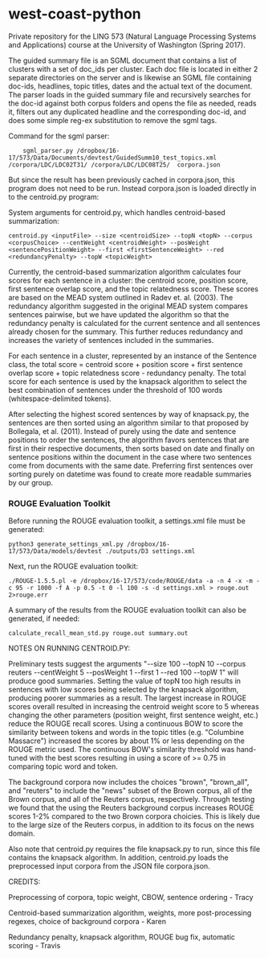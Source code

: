 # west-coast-python
Private repository for the LING 573 (Natural Language Processing Systems and Applications) course at the University of Washington (Spring 2017).


The guided summary file is an SGML document that contains a list of clusters with a set of doc_ids per cluster.  Each doc file is located in either 2 separate directories on the server and is likewise an SGML file containing doc-ids, headlines, topic titles, dates and the actual text of the document.  The parser loads in the guided summary file and recursively searches for the doc-id against both corpus folders and opens the file as needed, reads it, filters out any duplicated headline and the corresponding doc-id, and does some simple reg-ex substitution to remove the sgml tags.  

Command for the sgml parser:
    
        sgml_parser.py /dropbox/16-17/573/Data/Documents/devtest/GuidedSumm10_test_topics.xml /corpora/LDC/LDC02T31/ /corpora/LDC/LDC08T25/  corpora.json
        
But since the result has been previously cached in corpora.json, this program does not need to be run.  Instead corpora.json is loaded directly in to the centroid.py program:

System arguments for centroid.py, which handles centroid-based summarization: 
    
    centroid.py <inputFile> --size <centroidSize> --topN <topN> --corpus <corpusChoice> --centWeight <centroidWeight> --posWeight <sentencePositionWeight> --first <firstSentenceWeight> --red <redundancyPenalty> --topW <topicWeight>    

Currently, the centroid-based summarization algorithm calculates four scores for each sentence in a cluster: the centroid score, position score, first sentence overlap score, and the topic relatedness score. These scores are based on the MEAD system outlined in Radev et. al. (2003). The redundancy algorithm suggested in the original MEAD system compares sentences pairwise, but we have updated the algorithm so that the redundancy penalty is calculated for the current sentence and all sentences already chosen for the summary. This further reduces redundancy and increases the variety of sentences included in the summaries.

For each sentence in a cluster, represented by an instance of the Sentence class, the total score = centroid score + position score + first sentence overlap score + topic relatedness score - redundancy penalty. The total score for each sentence is used by the knapsack algorithm to select the best combination of sentences under the threshold of 100 words (whitespace-delimited tokens).

After selecting the highest scored sentences by way of knapsack.py, the sentences are then sorted using an algorithm similar to that proposed by Bollegala, et al. (2011).  Instead of purely using the date and sentence positions to order the sentences, the algorithm favors sentences that are first in their respective documents, then sorts based on date and finally on sentence positions within the document in the case where two sentences come from documents with the same date.  Preferring first sentences over sorting purely on datetime was found to create more readable summaries by our group.

### ROUGE Evaluation Toolkit

Before running the ROUGE evaluation toolkit, a settings.xml file must be generated:

    python3 generate_settings_xml.py /dropbox/16-17/573/Data/models/devtest ./outputs/D3 settings.xml

Next, run the ROUGE evaluation toolkit: 

    ./ROUGE-1.5.5.pl -e /dropbox/16-17/573/code/ROUGE/data -a -n 4 -x -m -c 95 -r 1000 -f A -p 0.5 -t 0 -l 100 -s -d settings.xml > rouge.out 2>rouge.err

A summary of the results from the ROUGE evaluation toolkit can also be generated, if needed:

    calculate_recall_mean_std.py rouge.out summary.out

NOTES ON RUNNING CENTROID.PY:

Preliminary tests suggest the arguments "--size 100 --topN 10 --corpus reuters --centWeight 5 --posWeight 1 --first 1 --red 100 --topW 1" will produce good summaries. Setting the value of topN too high results in sentences with low scores being selected by the knapsack algorithm, producing poorer summaries as a result. The largest increase in ROUGE scores overall resulted in increasing the centroid weight score to 5 whereas changing the other parameters (position weight, first sentence weight, etc.) reduce the ROUGE recall scores.  Using a continuous BOW to score the similarity between tokens and words in the topic titles (e.g. "Columbine Massacre") increased the scores by about 1% or less depending on the ROUGE metric used.  The continuous BOW's similarity threshold was hand-tuned with the best scores resulting in using a score of >= 0.75 in comparing topic word and token.

The background corpora now includes the choices "brown", "brown_all", and "reuters" to include the "news" subset of the Brown corpus, all of the Brown corpus, and all of the Reuters corpus, respectively.  Through testing we found that the using the Reuters background corpus increases ROUGE scores 1-2% compared to the two Brown corpora choicies. This is likely due to the large size of the Reuters corpus, in addition to its focus on the news domain.

Also note that centroid.py requires the file knapsack.py to run, since this file contains the knapsack algorithm. In addition, centroid.py loads the preprocessed input corpora from the JSON file corpora.json.

CREDITS:

Preprocessing of corpora, topic weight, CBOW, sentence ordering - Tracy

Centroid-based summarization algorithm, weights, more post-processing regexes, choice of background corpora - Karen

Redundancy penalty, knapsack algorithm, ROUGE bug fix, automatic scoring - Travis
